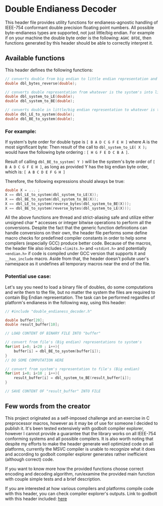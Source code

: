 # Double Endianess Decoder
This header file provides utility functions for endianess-agnostic handling of IEEE-754 conformant double precision floating point numbers. All possible byte-endianess types are supported, not just little/big endian.
For example if on your machine the double byte order is the following: ```AGHC BFDE```, then functions generated by this header should be able to correctly interpret it.
## Available functions
This header defines the following functions:
```c
// converts double from big endian to little endian representation and vice versa
double dbl_bytes_reverse(double);

// converts double representation from whatever is the system's into little/big endian respectively
double dbl_system_to_LE(double);
double dbl_system_to_BE(double);

// converts double in little/big endian representation to whatever is the system's representation
double dbl_LE_to_system(double);
double dbl_BE_to_system(double);

```
### For example:
If system's byte order for double type is ``` [ B A D C G F E H ] ``` where A is the most significant byte:
Then result of the call to ```dbl_system_to_LE( X ); ``` would have the following byte ordering :
``` [ H G F E D C B A ] ```. 

Result of calling ```dbl_BE_to_system( Y )``` will be the system's byte order of  ``` [ B A D C G F E H ] ```, as long as provided Y has the big endian byte order, which is:
```[ A B C D E F G H ]```

Therefore, the following expressions should always be true:
```c
double X = ... ;
X == dbl_LE_to_system(dbl_system_to_LE(X));
X == dbl_BE_to_system(dbl_system_to_BE(X));
X == dbl_LE_to_system(reverse_bytes(dbl_system_to_BE(X)));
X == dbl_BE_to_system(reverse_bytes(dbl_system_to_LE(X)));
```

All the above functions are thread and strict-aliasing safe and utilize either unsigned char * accesses or integer bitwise operations to perform all the conversions. Despite the fact that the generic function definiotions can handle conversions on their own, the header file performs some define macro checks for predefined compiler constants in order to help some compilers (especially GCC) produce better code. Because of the macros, the header file also includes ```<limits.h>``` and ```<stdint.h>``` and potentially ```<endian.h>``` if code is compiled under GCC version that supports it and ```__has_include``` macro. Aside from that, the header doesn't pollute user's namespace as it undefines all temporary macros near the end of the file. 

### Potential use case:
Let's say you need to load a binary file of doubles, do some computations and write them to the file, but no matter the system the files are required to contain Big Endian representation. The task can be performed regardles of platform's endianess in the following way, using this header: 
```c
// #include "double_endianess_decoder.h"

double buffer[20];
double result_buffer[10];

// LOAD CONTENT OF BINARY FILE INTO "buffer" 

// convert from file's (Big endian) representations to system's
for(int i=0; i<20 ; i++){
    buffer[i] = dbl_BE_to_system(buffer[i]);
}
// DO SOME COMPUTATION HERE

// convert from system's representation to file's (Big endian)
for(int i=0; i<10 ; i++){
    result_buffer[i] = dbl_system_to_BE(result_buffer[i]);
}

// SAVE CONTENT OF "result_buffer" INTO FILE 
```

## Few words from the creator
This project originated as a self-imposed challenge and an exercise in C preprocessor macros, however as it may be of use for someone I decided to publish it. 
It's been tested extensively with godbolt compiler explorer, however I cannot provide a guarantee that the library works on all IEEE-754 conforming systems and all possible compilers. 
It is also worth noting that despite my efforts to make the header generate well optimized code on all platforms, currently the MSVC compiler is unable to recognize what it does and according to
godbolt compiler explorer generates rather inefficient (although correct) code. 

If you want to know more how the provided functions choose correct encoding and decoding algorithm, run/examine the provided main function with couple simple tests and a brief description. 

If you are interested at how various compilers and platforms compile code with this header, you can check compiler explorer's outputs. Link to godbolt with this header included: [here](https://godbolt.org/z/dKjoE8753)
